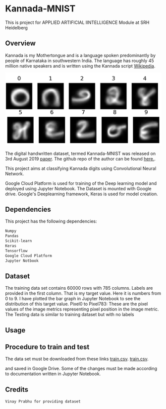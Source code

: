 # Kannada-MNIST
This is project for APPLIED ARTIFICIAL IINTELLIGENCE Module at SRH Heidelberg


## Overview

Kannada is my Mothertongue and is a language spoken predominantly by people of Karnataka in southwestern India. The language has roughly 45 million native speakers and is written using the Kannada script [Wikipedia](https://en.wikipedia.org/wiki/Kannada).

![Overview](kannada.png)

The digital handwritten dataset, termed Kannada-MNIST was released on 3rd August 2019 [paper](https://arxiv.org/pdf/1908.01242.pdf). The github repo of the author can be found [here.](https://github.com/vinayprabhu/Kannada_MNIST).

This project aims at classifying Kannada digits using Convolutional Neural Network. 

Google Cloud Platform is used for training of the Deep learning model and deployed using Jupyter Notebook. The Dataset is mounted with Google drive. Google's Deeplearning framework, Keras is used for model creation.


## Dependencies
This project has the following dependencies: 
```
Numpy
Pandas
Scikit-learn 
Keras 
Tensorflow 
Google Cloud Platform
Jupyter Notbook

```
## Dataset


The training data set contains 60000 rows with 785 columns. Labels are provided in the first column. That is my target value. Here it is numbers from 0 to 9. I have plotted the  bar graph in Jupyter Notebook to see the distribution of this target value. Pixel0 to Pixel783: These are the pixel values of the image metrics representing pixel position in the image metric.
The Testing data is similar to training dataset but with no labels



## Usage

## Procedure to train and test

The data set must be downloaded from these links 
[train.csv](https://drive.google.com/file/d/1QV5E44utfjY-PBLRTfQr0wO2spgIPDHW/view?usp=sharing).
[train.csv](https://drive.google.com/file/d/1fk1HiVuTCx54wpIAeFU2p4mkYyM_-OBm/view?usp=sharing).

and saved in Google Drive. Some of the changes must be made according to documentation written in Jupyter Notebook.

## Credits
```
Vinay Prabhu for providing dataset 
```
